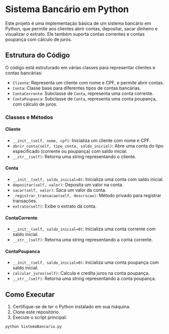 # Sistema Bancário em Python

Este projeto é uma implementação básica de um sistema bancário em Python, que permite aos clientes abrir contas, depositar, sacar dinheiro e visualizar o extrato. Ele também suporta contas correntes e contas poupança com cálculo de juros.

## Estrutura do Código

O código está estruturado em várias classes para representar clientes e contas bancárias:

- `Cliente`: Representa um cliente com nome e CPF, e permite abrir contas.
- `Conta`: Classe base para diferentes tipos de contas bancárias.
- `ContaCorrente`: Subclasse de `Conta`, representa uma conta corrente.
- `ContaPoupanca`: Subclasse de `Conta`, representa uma conta poupança, com cálculo de juros.

### Classes e Métodos

#### Cliente

- `__init__(self, nome, cpf)`: Inicializa um cliente com nome e CPF.
- `abrir_conta(self, tipo_conta, saldo_inicial)`: Abre uma conta do tipo especificado (corrente ou poupança) com saldo inicial.
- `__str__(self)`: Retorna uma string representando o cliente.

#### Conta

- `__init__(self, saldo_inicial=0)`: Inicializa uma conta com saldo inicial.
- `depositar(self, valor)`: Deposita um valor na conta.
- `sacar(self, valor)`: Saca um valor da conta.
- `_registrar_transacao(self, descricao)`: Método privado para registrar transações.
- `extrato(self)`: Exibe o extrato da conta.

#### ContaCorrente

- `__init__(self, saldo_inicial=0)`: Inicializa uma conta corrente com saldo inicial.
- `__str__(self)`: Retorna uma string representando a conta corrente.

#### ContaPoupanca

- `__init__(self, saldo_inicial=0)`: Inicializa uma conta poupança com saldo inicial.
- `calcular_juros(self)`: Calcula e credita juros na conta poupança.
- `__str__(self)`: Retorna uma string representando a conta poupança.

## Como Executar

1. Certifique-se de ter o Python instalado em sua máquina.
2. Clone este repositório.
3. Execute o script principal:

```sh
python SistemaBancario.py